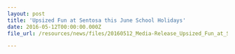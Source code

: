 ```yaml
---
layout: post
title: 'Upsized Fun at Sentosa this June School Holidays'
date: 2016-05-12T00:00:00.000Z
file_url: /resources/news/files/20160512_Media-Release_Upsized_Fun_at_Sentosa_this_June_School_Holidays.pdf

---
```

